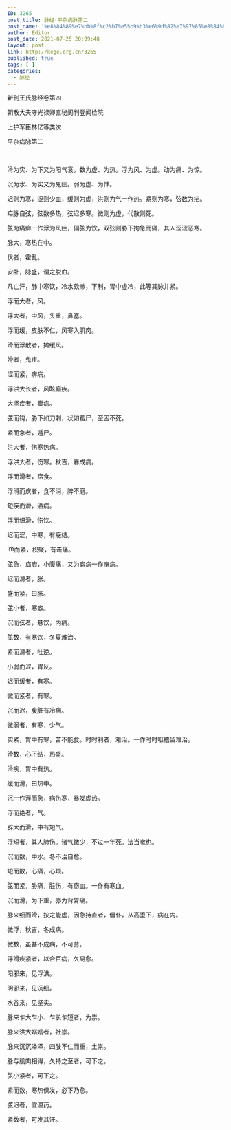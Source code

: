 ```yaml
---
ID: 3265
post_title: 脉经·平杂病脉第二
post_name: '%e8%84%89%e7%bb%8f%c2%b7%e5%b9%b3%e6%9d%82%e7%97%85%e8%84%89%e7%ac%ac%e4%ba%8c'
author: Editor
post_date: 2021-07-25 20:09:48
layout: post
link: http://kege.org.cn/3265
published: true
tags: [ ]
categories:
  - 脉经
---
```

新刊王氏脉经卷第四

朝散大夫守光禄卿直秘阁判登闻检院

上护军臣林亿等类次

平杂病脉第二

&nbsp;
<p class="content">滑为实、为下<span class="emphasis_small">又为阳气衰。</span>数为虚、为热。浮为风、为虚。动为痛、为惊。</p>
<p class="content">沉为水、为实<span class="emphasis_small">又为鬼疰。</span>弱为虚、为悸。</p>
<p class="content">迟则为寒，涩则少血，缓则为虚，洪则为气<span class="emphasis_small">一作热。</span>紧则为寒，弦数为疟。</p>
<p class="content">疟脉自弦，弦数多热，弦迟多寒。微则为虚，代散则死。</p>
<p class="content">弦为痛痹<span class="emphasis_small">一作浮为风疰，</span>偏弦为饮，双弦则胁下拘急而痛，其人涩涩恶寒。</p>
<p class="content">脉大，寒热在中。</p>
<p class="content">伏者，霍乱。</p>
<p class="content">安卧，脉盛，谓之脱血。</p>
<p class="content">凡亡汗，肺中寒饮，冷水欬嗽，下利，胃中虚冷，此等其脉并紧。</p>
<p class="content">浮而大者，风。</p>
<p class="content">浮大者，中风，头重，鼻塞。</p>
<p class="content">浮而缓，皮肤不仁，风寒入肌肉。</p>
<p class="content">滑而浮散者，摊缓风。</p>
<p class="content">滑者，鬼疰。</p>
<p class="content">涩而紧，痹病。</p>
<p class="content">浮洪大长者，风眩癫疾。</p>
<p class="content">大坚疾者，癫病。</p>
<p class="content">弦而钩，胁下如刀刺，状如蜚尸，至困不死。</p>
<p class="content">紧而急者，遁尸。</p>
<p class="content">洪大者，伤寒热病。</p>
<p class="content">浮洪大者，伤寒。秋吉，春成病。</p>
<p class="content">浮而滑者，宿食。</p>
<p class="content">浮滑而疾者，食不消，脾不磨。</p>
<p class="content">短疾而滑，酒病。</p>
<p class="content">浮而细滑，伤饮。</p>
<p class="content">迟而涩，中寒，有癥结。</p>
<p class="content"><img class="picture_character" src="https://rwzyzs.pmphai.com/epub/5cd2470a7d1edc32c10d4456/OEBPS/images/txt004_1.png" alt="img" width="16" height="16" />而紧，积聚，有击痛。</p>
<p class="content">弦急，疝瘕，小腹痛，又为癖病<span class="emphasis_small">一作痹病。</span></p>
<p class="content">迟而滑者，胀。</p>
<p class="content">盛而紧，曰胀。</p>
<p class="content">弦小者，寒癖。</p>
<p class="content">沉而弦者，悬饮，内痛。</p>
<p class="content">弦数，有寒饮，冬夏难治。</p>
<p class="content">紧而滑者，吐逆。</p>
<p class="content">小弱而涩，胃反。</p>
<p class="content">迟而缓者，有寒。</p>
<p class="content">微而紧者，有寒。</p>
<p class="content">沉而迟，腹脏有冷病。</p>
<p class="content">微弱者，有寒，少气。</p>
<p class="content">实紧，胃中有寒，苦不能食。时时利者，难治。<span class="emphasis_small">一作时时呕稽留难治。</span></p>
<p class="content">滑数，心下结，热盛。</p>
<p class="content">滑疾，胃中有热。</p>
<p class="content">缓而滑，曰热中。</p>
<p class="content">沉<span class="emphasis_small">一作浮</span>而急，病伤寒，暴发虚热。</p>
<p class="content">浮而绝者，气。</p>
<p class="content">辟大而滑，中有短气。</p>
<p class="content">浮短者，其人肺伤。诸气微少，不过一年死。法当嗽也。</p>
<p class="content">沉而数，中水。冬不治自愈。</p>
<p class="content">短而数，心痛，心烦。</p>
<p class="content">弦而紧，胁痛，脏伤，有瘀血。<span class="emphasis_small">一作有寒血。</span></p>
<p class="content">沉而滑，为下重，亦为背膂痛。</p>
<p class="content">脉来细而滑，按之能虚，因急持直者，僵仆，从高堕下，病在内。</p>
<p class="content">微浮，秋吉，冬成病。</p>
<p class="content">微数，虽甚不成病，不可劳。</p>
<p class="content">浮滑疾紧者，以合百病，久易愈。</p>
<p class="content">阳邪来，见浮洪。</p>
<p class="content">阴邪来，见沉细。</p>
<p class="content">水谷来，见坚实。</p>
<p class="content">脉来乍大乍小、乍长乍短者，为祟。</p>
<p class="content">脉来洪大嫋嫋者，社祟。</p>
<p class="content">脉来沉沉泽泽，四肢不仁而重，土祟。</p>
<p class="content">脉与肌肉相得，久持之至者，可下之。</p>
<p class="content">弦小紧者，可下之。</p>
<p class="content">紧而数，寒热俱发，必下乃愈。</p>
<p class="content">弦迟者，宜温药。</p>
<p class="content">紧数者，可发其汗。</p>